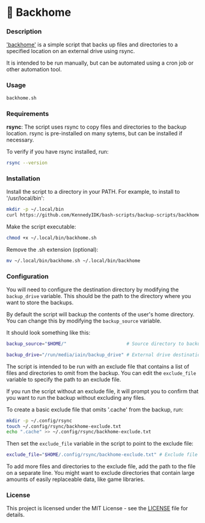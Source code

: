 # 🏡 Backhome

### Description

['backhome'](backup-scripts/backhome/backhome.sh) is a simple script that backs up files and directories to a specified location on an external drive using rsync.

It is intended to be run manually, but can be automated using a cron job or other automation tool.

### Usage
```sh
backhome.sh
```

### Requirements

**rsync**:
The script uses rsync to copy files and directories to the backup location. rsync is pre-installed on many sytems, but can be installed if necessary.

To verify if you have rsync installed, run:
```sh
rsync --version
```

### Installation

Install the script to a directory in your PATH. For example, to install to '/usr/local/bin':
```sh
mkdir -p ~/.local/bin
curl https://github.com/KennedyIDK/bash-scripts/backup-scripts/backhome/backhome.sh -o ~/.local/bin/backhome.sh
```

Make the script executable:
```sh
chmod +x ~/.local/bin/backhome.sh
```

Remove the .sh extension (optional):
```sh
mv ~/.local/bin/backhome.sh ~/.local/bin/backhome
```

### Configuration

You will need to configure the destination directory by modifying the `backup_drive` variable. This should be the path to the directory where you want to store the backups.

By default the script will backup the contents of the user's home directory. You can change this by modifying the `backup_source` variable.

It should look something like this:
```sh
backup_source="$HOME/"                      # Source directory to backup.

backup_drive="/run/media/iain/backup_drive" # External drive destination directory.
```

The script is intended to be run with an exclude file that contains a list of files and directories to omit from the backup. You can edit the `exclude_file` variable to specify the path to an exclude file.

If you run the script without an exclude file, it will prompt you to confirm that you want to run the backup without excluding any files.

To create a basic exclude file that omits '.cache' from the backup, run:
```sh
mkdir -p ~/.config/rsync
touch ~/.config/rsync/backhome-exclude.txt
echo ".cache" >> ~/.config/rsync/backhome-exclude.txt
```

Then set the `exclude_file` variable in the script to point to the exclude file:
```sh
exclude_file="$HOME/.config/rsync/backhome-exclude.txt" # Exclude file path.
```

To add more files and directories to the exclude file, add the path to the file on a separate line. You might want to exclude directories that contain large amounts of easily replaceable data, like game libraries.

### License
This project is licensed under the MIT License - see the [LICENSE](LICENSE.md) file for details.
